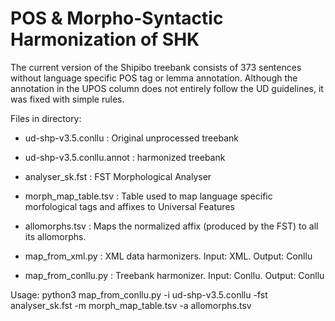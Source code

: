 POS & Morpho-Syntactic Harmonization of SHK
================================================================

The current version of the Shipibo treebank consists of 373 sentences without language specific POS tag or lemma annotation.
Although the annotation in the UPOS column does not entirely follow the UD guidelines, it was fixed with simple rules.


Files in directory:

* ud-shp-v3.5.conllu : Original unprocessed treebank

* ud-shp-v3.5.conllu.annot : harmonized treebank

* analyser_sk.fst : FST Morphological Analyser

* morph_map_table.tsv : Table used to map language specific morfological tags and affixes to Universal Features

* allomorphs.tsv : Maps the normalized affix (produced by the FST) to all its allomorphs.

* map_from_xml.py : XML data harmonizers. Input: XML. Output: Conllu

* map_from_conllu.py : Treebank harmonizer. Input: Conllu. Output: Conllu

Usage:
python3 map_from_conllu.py -i ud-shp-v3.5.conllu -fst analyser_sk.fst -m morph_map_table.tsv -a allomorphs.tsv
